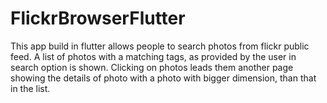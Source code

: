 # FlickrBrowserFlutter
This app build in flutter allows people to search photos from flickr public feed. A list of photos with a matching tags, as provided by the user in search option is shown. Clicking on photos leads them another page showing the details of photo with a photo with bigger dimension, than that in the list.
